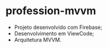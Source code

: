 # profession-mvvm
- Projeto desenvolvido com Firebase;
- Desenvolvimento em ViewCode;
- Arquitetura MVVM.
